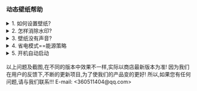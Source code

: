 ### 动态壁纸帮助

<details>
  <summary>1. 如何设置壁纸?</summary>
  
  打开主页,挑选您喜欢的壁纸,点击壁纸,右侧边栏点下载,等壁纸下载完成,设置为壁纸.   
  
  
  ![](./help/1.png)   
  
  
</details>

<details>
  <summary>2. 怎样消除水印?</summary>
  
 消除水印需要购买,主页右侧边栏,如果您还没有购买请点消除水印,如果已经购买可恢复购买,购买后水印会消失!   
 
 
  ![](./help/2.png)   
  
  
</details>

<details>
  <summary>3. 壁纸没有声音?</summary>
  
 有些壁纸是有声音的,可在菜单栏里设置音量!   
 
 
  ![](./help/3.png)   
  
  
</details>

<details>
  <summary>4. 省电模式==能源策略</summary>
  
  1.0.4之前的老版本(包括1.0.4)默认开启,1.0.5(包括1.0.5)默认不开启.   
  开启后: 会在屏幕大部分被遮挡的情况下暂停,如果是MacBook,还有低电量节能,默认是低于5%暂停.    
 
 
 ![](./help/4.png)   
  
  
</details>

<details>
  <summary>5. 开机自动启动</summary>
  
  如果希望应用在开机时自动启动请在菜单中勾选.
 
 
 ![](./help/5.png)   
 
 
</details>

<br>
以上问题及截图,在不同的版本中效果不一样,实际以商店最新版本为准!   
因为我们在用户的反馈下,不断的更新项目,为了使我们的产品变的更好!   
所以,如果您有任何问题,请与我们联系!!!   
E-mail: <360511404@qq.com>   
